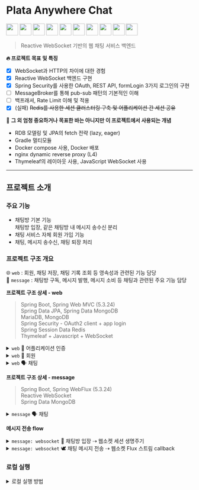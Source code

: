 # Plata Anywhere Chat


<img src="https://cdn.jsdelivr.net/gh/devicons/devicon/icons/spring/spring-original.svg" width="32rem"/>

<img src="https://cdn.jsdelivr.net/gh/devicons/devicon/icons/java/java-original.svg" width="32rem"/>
<img src="https://cdn.jsdelivr.net/gh/devicons/devicon/icons/mongodb/mongodb-original.svg" width="32rem"/>
<img src="https://cdn.jsdelivr.net/gh/devicons/devicon/icons/mysql/mysql-original.svg" width="32rem"/>
<img src="https://cdn.jsdelivr.net/gh/devicons/devicon/icons/apachekafka/apachekafka-original.svg" width="32rem"/>
<img src="https://cdn.jsdelivr.net/gh/devicons/devicon/icons/gradle/gradle-plain.svg" width="32rem"/>
<img src="https://cdn.jsdelivr.net/gh/devicons/devicon/icons/nginx/nginx-original.svg" width="32rem"/>
<img src="https://cdn.jsdelivr.net/gh/devicons/devicon/icons/redis/redis-original.svg" width="32rem"/>
<img src="https://cdn.jsdelivr.net/gh/devicons/devicon/icons/gitlab/gitlab-original.svg" width="32rem"/>
<img src="https://cdn.jsdelivr.net/gh/devicons/devicon/icons/docker/docker-original.svg"  width="32rem"/>

<!-- https://devicon.dev/ -->

> Reactive WebSocket 기반의 웹 채팅 서비스 백엔드

**🔥 프로젝트 목표 및 특징**

- [x] WebSocket과 HTTP의 차이에 대한 경험
- [x] Reactive WebSocket 백엔드 구현
- [x] Spring Security를 사용한 OAuth, REST API, formLogin 3가지 로그인의 구현
- [ ] MessageBroker를 통해 pub-sub 패턴의 기본적인 이해
- [ ] 백프래셔, Rate Limit 이해 및 적용
- [x] (실패) ~~Redis를 사용한 세션 클러스터링 구축 및 어플리케이션 간 세션 공유~~

🤫 **그 외 엄청 중요하거나 목표한 바는 아니지만 이 프로젝트에서 사용되는 개념**

- RDB 모델링 및 JPA의 fetch 전략 (lazy, eager)
- Gradle 멀티모듈
- Docker compose 사용, Docker 배포
- nginx dynamic reverse proxy (L4)
- Thymeleaf의 레이아웃 사용, JavaScript WebSocket 사용

---

## 프로젝트 소개

### 주요 기능

- 채팅방 기본 기능   
  채팅방 입장, 같은 채팅방 내 메시지 송수신 분리
- 채팅 서비스 자체 회원 가입 기능
- 채팅, 메시지 송수신, 채팅 퇴장 처리

### 프로젝트 구조 개요

🌐 `web` : 회원, 채팅 저장, 채팅 기록 조회 등 영속성과 관련된 기능 담당   
💬 `message` : 채팅방 구독, 메시지 발행, 메시지 소비 등 채팅과 관련된 주요 기능 담당

**프로젝트 구조 상세 - web**

> Spring Boot, Spring Web MVC (5.3.24)  
> Spring Data JPA, Spring Data MongoDB  
> MariaDB, MongoDB  
> Spring Security - OAuth2 client + app login  
> Spring Session Data Redis  
> Thymeleaf + Javascript + WebSocket

<details>
<summary>
<code>web</code> 🔐 어플리케이션 인증
</summary>
<pre>
├── auth : 어플리케이션 인증
│   ├── app : 어플리케이션 자체 인증 설정
│   │   ├── CustomAuthenticationProvider.java
│   │   ├── CustomAuthenticationSuccessHandler.java
│   │   ├── CustomUserDetailsService.java
│   │   ├── CustomUserDetailsUserAdaptor.java
│   │   └── PasswordEncoderConfig.java
│   ├── argumentresolver
│   │   ├── HasMember.java
│   │   └── LoginMemberArgumentResolver.java
│   ├── config
│   │   └── SpringSecurityConfig.java
│   ├── dto : 세션에 인증 정보를 담기 위한 DTO
│   │   ├── AuthValidRetrieveRequestDto.java
│   │   ├── AuthValidRetrieveResponseDto.java
│   │   ├── CustomOAuth2MemberDto.java
│   │   └── SessionMemberDto.java
│   ├── exception
│   │   ├── CustomAuthException.java
│   │   └── ExceptionAuthRestControllerV1.java
│   ├── oauth2 : OAuth2 인증 설정
│   │   └── CustomOAuth2UserService.java
│   ├── rest
│   │   └── AuthRestControllerV1.java
│   ├── session
│   │   └── SpringHttpSessionClusterConfig.java : 세션 스토리지 REDIS 설정
│   └── web
│       └── AuthWebController.java
</pre>
</details>


<details>
<summary>
<code>web</code> 👤 회원
</summary>
<pre>
└── member
    ├── dto
    │   ├── MemberJoinRequestDto.java
    │   ├── MemberJoinResponseDto.java
    │   ├── MemberLoginRequestDto.java
    │   └── MemberLoginResponseDto.java
    ├── model
    │   ├── AppRole.java
    │   ├── BaseTime.java
    │   ├── ChatRole.java
    │   └── Member.java : 회원 엔티티
    ├── repository
    │   ├── MemberRepository.java
    │   └── jpa
    │       └── MemberJpaRepository.java
    └── service
        ├── MemberService.java
        └── MemberServiceImpl.java
</pre>
</details>


<details>
<summary>
<code>web</code> 🗣️ 채팅
</summary>
<pre>
├── chat
│   ├── dto
│   │   └── ChatExceptionResponseDto.java
│   ├── exception
│   │   ├── CustomChatException.java
│   │   ├── ExceptionChatRestControllerV1.java
│   │   └── ExceptionChatWebController.java
│   ├── rest
│   │   └── ChatLogRestControllerV1.java : 채팅 로그 조회 REST API 컨트롤러
│   └── web
│       └── ChatWebController.java : 채팅, 채팅방, 채팅 로그 view 용도 컨트롤러
├── message
│   ├── model
│   │   ├── MessagePayload.java : 채팅 메시지 엔티티
│   │   └── MessageType.java
│   ├── repository
│   │   ├── MessageRepository.java
│   │   └── mongodb
│   │       └── MessageMongoRepository.java
│   └── service
│       ├── MessageService.java
│       └── MessageServiceImpl.java
└── room
    ├── dto
    │   ├── RoomCreateRequestDto.java
    │   ├── RoomCreateResponseDto.java
    │   ├── RoomMemberResponseDto.java
    │   ├── RoomRetrieveResponseDto.java
    │   ├── RoomStatusRequestDto.java
    │   ├── RoomStatusResponseDto.java
    │   └── RoomsRetrieveResponseDto.java
    ├── model
    │   ├── Room.java : 채팅방 엔티티
    │   ├── RoomMember.java : 채팅방 사용자 엔티티 
    │   ├── RoomMemberStatus.java
    │   ├── RoomPublic.java
    │   ├── RoomRole.java
    │   └── RoomStatus.java
    ├── repository
    │   ├── RoomMemberRepository.java
    │   ├── RoomRepository.java
    │   ├── exception
    │   │   ├── ExceptionRoomRestControllerV1.java
    │   │   ├── RoomErrorDto.java
    │   │   └── RoomException.java
    │   └── jpa
    │       ├── RoomJpaRepository.java
    │       └── RoomMemberJpaRepository.java
    ├── rest
    │   └── RoomRestControllerV1.java : 채팅방 REST API 컨트롤러 
    └── service
        ├── RoomService.java
        └── RoomServiceImpl.java
</pre>
</details>

**프로젝트 구조 상세 - message**

> Spring Boot, Spring WebFlux (5.3.24)   
> Reactive WebSocket   
> Spring Data MongoDB

<details>
<summary>
<code>message</code> 🗣 채팅
</summary>
<pre>
├── auth : 채팅방 입장을 위한 회원 기본 인증 통신
│   ├── config
│   │   └── SpringSecurityConfig.java
│   ├── dto
│   │   ├── AuthValidRetrieveRequestDto.java
│   │   └── AuthValidRetrieveResponseDto.java
│   └── service
│       ├── AuthService.java
│       └── AuthServiceImpl.java
├── broker : 구현 예정
├── chat : 채팅을 위한 payload
│   ├── ChatService.java
│   ├── dto
│   │   ├── BrokerRequestDto.java
│   │   ├── ChannelSubscribeDto.java
│   │   ├── IdentifierDto.java
│   │   ├── MessageRequestDto.java
│   │   └── MessageResponseDto.java
│   └── model
│       ├── MessagePayload.java
│       └── MessageType.java
├── contants
│   ├── AuthConstant.java
│   └── SimpleConfigConstant.java
├── utils
│   └── XSSFilter.java
└── websocket
    ├── broadcaster
    │   ├── MessageBroadcaster.java : 메시지 브로드캐스터
    │   └── MessageFlux.java : 채널과 세션을 관리하는 FluxSink
    ├── config
    │   ├── CustomWebFluxConfig.java
    │   └── CustomWebSocketConfig.java : WebSocketHandler 구현
    ├── roommessage
    │   └── MessageWebSocketHandler.java : WebSocket 세션 생성과 메시지 처리
    └── subscription
        └── SubscriptionManager.java : 채팅방 구독 관리
</pre>
</details>

**메시지 전송 flow**

<details>
<summary>
<code>message: websocket</code> 🚪 채팅방 입장 ⇢ 웹소켓 세션 생명주기
</summary>
<img src="https://user-images.githubusercontent.com/6806008/246463211-108535df-4039-44d7-868d-af1dc4a88a91.jpg" alt="채팅방 입장 Flow" />
</details>

<details>
<summary>
<code>message: websocket</code> 🕊️ 채팅 메시지 전송 ⇢ 웹소켓 Flux 스트림 callback
</summary>
(작성중) 
</details>


### 로컬 실행

<details>
<summary>
로컬 실행 방법
</summary>
```
작성중
```
> done
</details>
